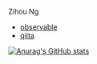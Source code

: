 Zihou Ng

* [observable](https://observablehq.com/@stwind)
* [qiita](https://qiita.com/stwind)

[![Anurag's GitHub stats](https://github-readme-stats.vercel.app/api?username=stwind&theme=dark&&show_icons=true)](https://github.com/anuraghazra/github-readme-stats)
